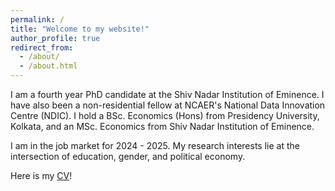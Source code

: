 ```yaml
---
permalink: /
title: "Welcome to my website!"
author_profile: true
redirect_from: 
  - /about/
  - /about.html
---
```


I am a fourth year PhD candidate at the Shiv Nadar Institution of Eminence. I have also been a non-residential fellow at NCAER's National Data Innovation Centre (NDIC). I hold a BSc. Economics (Hons) from Presidency University, Kolkata, and an MSc. Economics from Shiv Nadar Institution of Eminence.


I am in the job market for 2024 - 2025. My research interests lie at the intersection of education, gender, and political economy. 


Here is my [CV](https://www.dropbox.com/scl/fi/o300x52g8vw9rxxqqhekn/Subarna_updated_CV.pdf?rlkey=71iufqy2hdik2t7dq9tb7wdav&st=vfnsncf3&dl=0)!



